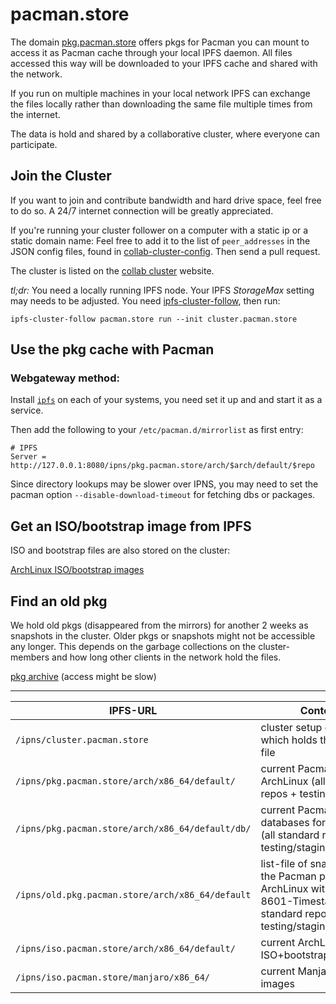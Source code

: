 # pacman.store

The domain [pkg.pacman.store](http://pkg.pacman.store) offers pkgs for Pacman you can mount to access it as Pacman cache through your local IPFS daemon. All files accessed this way will be downloaded to your IPFS cache and shared with the network.

If you run on multiple machines in your local network IPFS can exchange the files locally rather than downloading the same file multiple times from the internet.

The data is hold and shared by a collaborative cluster, where everyone can participate.

## Join the Cluster

If you want to join and contribute bandwidth and hard drive space, feel free to do so. A 24/7 internet connection will be greatly appreciated.

If you're running your cluster follower on a computer with a static ip or a static domain name: Feel free to add it to the list of ```peer_addresses``` in the JSON config files, found in [collab-cluster-config](./collab-cluster-config). Then send a pull request.

The cluster is listed on the [collab cluster](https://collab.ipfscluster.io/) website.

*tl;dr:* You need a locally running IPFS node. Your IPFS *StorageMax* setting may needs to be adjusted. You need [ipfs-cluster-follow](https://dist.ipfs.io/#ipfs-cluster-follow), then run:

```ipfs-cluster-follow pacman.store run --init cluster.pacman.store```

## Use the pkg cache with Pacman

### Webgateway method:
Install [`ipfs`](https://wiki.archlinux.org/index.php/IPFS) on each of your systems, you need set it up and and start it as a service.

Then add the following to your `/etc/pacman.d/mirrorlist` as first entry:
```
# IPFS
Server = http://127.0.0.1:8080/ipns/pkg.pacman.store/arch/$arch/default/$repo
```

Since directory lookups may be slower over IPNS, you may need to set the pacman option `--disable-download-timeout` for fetching dbs or packages.

## Get an ISO/bootstrap image from IPFS

ISO and bootstrap files are also stored on the cluster:

[ArchLinux ISO/bootstrap images](http://iso.pacman.store/arch/x86_64/default/)

## Find an old pkg

We hold old pkgs (disappeared from the mirrors) for another 2 weeks as snapshots in the cluster. Older pkgs or snapshots might not be accessible any longer. This depends on the garbage collections on the cluster-members and how long other clients in the network hold the files.

[pkg archive](http://old.pkg.pacman.store/) (access might be slow)

---

| IPFS-URL | Content |
| - | - |
| `/ipns/cluster.pacman.store` | cluster setup domain which holds the config file |
| `/ipns/pkg.pacman.store/arch/x86_64/default/` | current Pacman pkgs for ArchLinux (all standard repos + testing/staging) |
| `/ipns/pkg.pacman.store/arch/x86_64/default/db/` | current Pacman databases for ArchLinux  (all standard repos + testing/staging) |
| `/ipns/old.pkg.pacman.store/arch/x86_64/default` | list-file of snapshots of the Pacman pkgs for ArchLinux with ISO-8601-Timestamp (all standard repos + testing/staging/unstable) |
| `/ipns/iso.pacman.store/arch/x86_64/default/` | current ArchLinux ISO+bootstrap images |
| `/ipns/iso.pacman.store/manjaro/x86_64/` | current Manjaro ISO images |
















